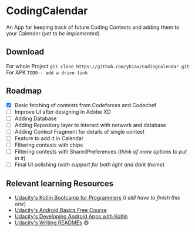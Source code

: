 # CodingCalendar
An App for keeping track of future Coding Contests and adding them to your Calender (_yet to be implemented_)

## Download
For whole Project `git clone https://github.com/yk1ax/CodingCalendar.git`\
For APK `TODO:- add a drive link`

## Roadmap
- [x] Basic fetching of contests from Codeforces and Codechef
- [ ] Improve UI after designing in Adobe XD
- [ ] Adding Database
- [ ] Adding Repository layer to interact with network and database
- [ ] Adding Contest Fragment for details of single contest
- [ ] Feature to add it in Calendar
- [ ] Filtering contests with chips
- [ ] Filtering contests with SharedPreferences (_think of more options to put in it_)
- [ ] Final UI polishing (_with support for both light and dark theme_)

## Relevant learning Resources
- [Udacity's Kotlin Bootcamp for Programmers](https://www.udacity.com/course/kotlin-bootcamp-for-programmers--ud9011) (_I still have to finish this one_)
- [Udacity's Android Basics Free Course](https://www.udacity.com/course/android-basics-nanodegree-by-google--nd803)
- [Udacity's Developing Android Apps with Kotlin](https://www.udacity.com/course/developing-android-apps-with-kotlin--ud9012)
- [Udacity's Writing READMEs](https://www.udacity.com/course/writing-readmes--ud777) 😅
